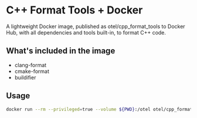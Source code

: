 # C++ Format Tools + Docker

A lightweight Docker image, published as otel/cpp_format_tools to Docker Hub,
with all dependencies and tools built-in, to format C++ code.

## What's included in the image

- clang-format
- cmake-format
- buildifier

## Usage

```bash
docker run --rm --privileged=true --volume ${PWD}:/otel otel/cpp_format_tools
```
